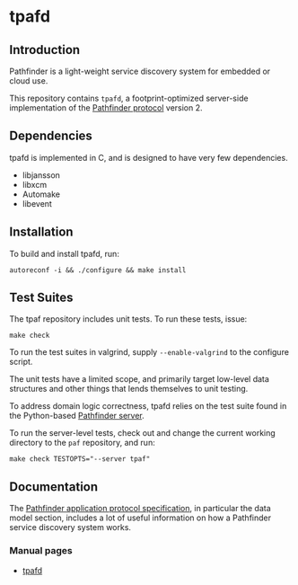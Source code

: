 # tpafd

## Introduction

Pathfinder is a light-weight service discovery system for embedded or
cloud use.

This repository contains `tpafd`, a footprint-optimized server-side
implementation of the [Pathfinder
protocol](https://github.com/Ericsson/paf/blob/master/doc/PROTOCOLv2.md)
version 2.

## Dependencies

tpafd is implemented in C, and is designed to have very few
dependencies.

* libjansson
* libxcm
* Automake
* libevent

## Installation

To build and install tpafd, run:

```
autoreconf -i && ./configure && make install
```

## Test Suites

The tpaf repository includes unit tests. To run these tests, issue:

```
make check
```

To run the test suites in valgrind, supply ``--enable-valgrind`` to
the configure script.

The unit tests have a limited scope, and primarily target low-level
data structures and other things that lends themselves to unit
testing.

To address domain logic correctness, tpafd relies on the test suite
found in the Python-based [Pathfinder
server](https://github.com/Ericsson/paf/).

To run the server-level tests, check out and change the current
working directory to the `paf` repository, and run:

``
make check TESTOPTS="--server tpaf"
``

## Documentation

The [Pathfinder application protocol
specification](https://github.com/Ericsson/paf/blob/master/doc/PROTOCOL.md),
in particular the data model section, includes a lot of useful
information on how a Pathfinder service discovery system works.

### Manual pages

* [tpafd](https://ericsson.github.io/tpaf/man/tpafd.8.html)
